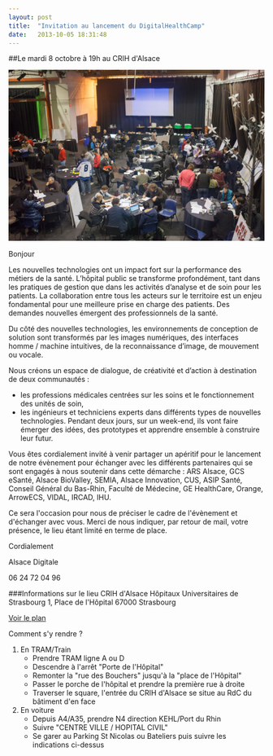```yaml
---
layout: post
title:  "Invitation au lancement du DigitalHealthCamp"
date:   2013-10-05 18:31:48
---
```

##Le mardi 8 octobre à 19h au CRIH d'Alsace

![hh](/img/hhtoronto12.jpg)

Bonjour

Les nouvelles technologies ont un impact fort sur la performance des métiers de la santé. L’hôpital public se transforme profondément, tant dans les pratiques de gestion que dans les activités d’analyse et de soin pour les patients. La collaboration entre tous les acteurs sur le territoire est un enjeu fondamental pour une meilleure prise en charge des patients. Des demandes nouvelles émergent des professionnels de la santé.

Du côté des nouvelles technologies, les environnements de conception de solution sont transformés par les images numériques, des interfaces homme / machine intuitives, de la reconnaissance d’image, de mouvement ou vocale.

Nous créons un espace de dialogue, de créativité et d’action à destination de deux communautés :
-  les professions médicales centrées sur les soins et le fonctionnement des unités de soin,
-  les ingénieurs et techniciens experts dans différents types de nouvelles technologies. Pendant deux jours, sur un week-end, ils vont faire émerger des idées, des prototypes et apprendre ensemble à construire leur futur.

Vous êtes cordialement invité à venir partager un apéritif pour le lancement de notre évènement pour échanger avec les différents partenaires qui se sont engagés à nous soutenir dans cette démarche : ARS Alsace, GCS eSanté, Alsace BioValley, SEMIA, Alsace Innovation, CUS, ASIP Santé, Conseil Général du Bas-Rhin, Faculté de Médecine, GE HealthCare, Orange, ArrowECS, VIDAL, IRCAD, IHU.

Ce sera l'occasion pour nous de préciser le cadre de l'évènement et d'échanger avec vous. Merci de nous indiquer, par retour de mail, votre présence, le lieu étant limité en terme de place.

<!--more-->

Cordialement

Alsace Digitale

06 24 72 04 96

###Informations sur le lieu
CRIH d'Alsace
Hôpitaux Universitaires de Strasbourg
1, Place de l'Hôpital
67000 Strasbourg

[Voir le plan](http://eepurl.com/Gbes1)

Comment s'y rendre ?

1.  En TRAM/Train
    -  Prendre TRAM ligne A ou D
    -  Descendre à l'arrêt "Porte de l'Hôpital"
    -  Remonter la "rue des Bouchers" jusqu'à la "place de l'Hôpital"
    -  Passer le porche de l'hôpital et prendre la première rue à droite
    -  Traverser le square, l'entrée du CRIH d'Alsace se situe au RdC du bâtiment d'en face
2.  En voiture
    -  Depuis A4/A35, prendre N4 direction KEHL/Port du Rhin
    -  Suivre "CENTRE VILLE / HOPITAL CIVIL"
    -  Se garer au Parking St Nicolas ou Bateliers puis suivre les indications ci-dessus
